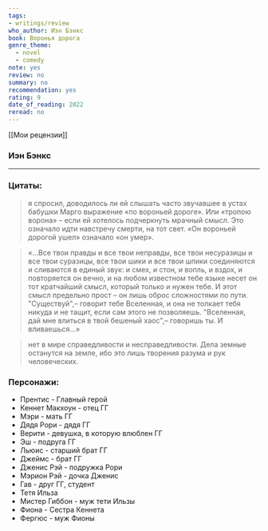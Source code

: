 ```yaml
---
tags: 
- writings/review
who_author: Иэн Бэнкс
book: Воронья дорога
genre_theme:
  - novel
  - comedy
note: yes
review: no
summary: no
recommendation: yes
rating: 9
date_of_reading: 2022
reread: no
---
```

[[Мои рецензии]]
### Иэн Бэнкс
---


### Цитаты:

> я спросил, доводилось ли ей слышать часто звучавшее в устах бабушки Марго выражение «по вороньей дороге». Или «тропою ворона» – если ей хотелось подчеркнуть мрачный смысл. Это означало идти навстречу смерти, на тот свет. «Он вороньей дорогой ушел» означало «он умер».

> «…Все твои правды и все твои неправды, все твои несуразицы и все твои суразицы, все твои шики и все твои шпики соединяются и сливаются в единый звук: и смех, и стон, и вопль, и вздох, и повторяется он вечно, и на любом известном тебе языке несет он тот кратчайший смысл, который только и нужен тебе. И этот смысл предельно прост – он лишь оброс сложностями по пути. "Существуй",– говорит тебе Вселенная, и она не толкает тебя никуда и не тащит, если сам этого не позволяешь. "Вселенная, дай мне влиться в твой бешеный хаос",– говоришь ты. И вливаешься…»

> нет в мире справедливости и несправедливости. Дела земные останутся на земле, ибо это лишь творения разума и рук человеческих.
### Персонажи:
- Прентис - Главный герой
- Кеннет Макхоун - отец ГГ
- Мэри - мать ГГ
- Дядя Рори - дядя ГГ
- Верити - девушка, в которую влюблен ГГ
- Эш - подруга ГГ
- Льюис - старший брат ГГ
- Джеймс - брат ГГ
- Дженис Рэй - подружка Рори
- Мэрион Рэй - дочка Дженис
- Гав - друг ГГ, студент
- Тетя Ильза
- Мистер Гиббон - муж тети Ильзы
- Фиона - Сестра Кеннета
- Фергюс - муж Фионы
